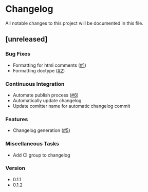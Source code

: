 # Changelog

All notable changes to this project will be documented in this file.

## [unreleased]

### Bug Fixes

- Formatting for html comments ([#1](https://github.com/bram209/leptosfmt/issues/1))
- Formatting doctype ([#2](https://github.com/bram209/leptosfmt/issues/2))

### Continuous Integration

- Automate publish process ([#6](https://github.com/bram209/leptosfmt/issues/6))
- Automatically update changelog
- Update comitter name for automatic changelog commit

### Features

- Changelog generation ([#5](https://github.com/bram209/leptosfmt/issues/5))

### Miscellaneous Tasks

- Add CI group to changelog

### Version

- 0.1.1
- 0.1.2

<!-- generated by git-cliff -->
